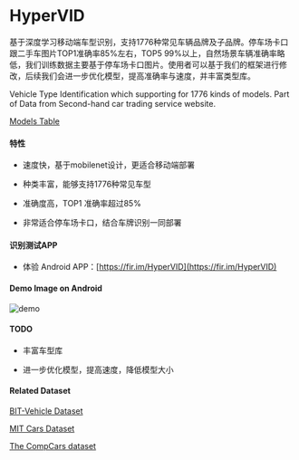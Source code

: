 # HyperVID
基于深度学习移动端车型识别，支持1776种常见车辆品牌及子品牌。停车场卡口跟二手车图片TOP1准确率85%左右，TOP5 99%以上，自然场景车辆准确率略低，我们训练数据主要基于停车场卡口图片。使用者可以基于我们的框架进行修改，后续我们会进一步优化模型，提高准确率与速度，并丰富类型库。

Vehicle Type Identification which supporting for 1776 kinds of models. Part of Data from Second-hand car trading service website.

[Models Table](label.txt)

#### 特性

- 速度快，基于mobilenet设计，更适合移动端部署

- 种类丰富，能够支持1776种常见车型

- 准确度高，TOP1 准确率超过85%

- 非常适合停车场卡口，结合车牌识别一同部署


#### 识别测试APP

- 体验 Android APP：[https://fir.im/HyperVID](https://fir.im/HyperVID)


#### Demo Image on Android

![demo](demo.png)

#### TODO

- 丰富车型库

- 进一步优化模型，提高速度，降低模型大小


#### Related Dataset

[BIT-Vehicle Dataset](http://iitlab.bit.edu.cn/mcislab/vehicledb/)

[MIT Cars Dataset](https://ai.stanford.edu/~jkrause/cars/car_dataset.html)

[The CompCars dataset](http://mmlab.ie.cuhk.edu.hk/datasets/comp_cars/index.html)
